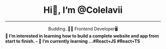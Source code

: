 <center><h1>Hi👋, I’m @Colelavii</h1></center>
<hr>
<center>Budding..🙌🙌 Frontend Developer🖥️</center>
<b> 👀 I’m interested in learning how to build a complete website and app from start to finish.
- 🌱 I’m currently learning ...#React+JS #React+TS
</b>

<!---
Colelavii/Colelavii is a ✨ special ✨ repository because its `README.md` (this file) appears on your GitHub profile.
You can click the Preview link to take a look at your changes.
--->
